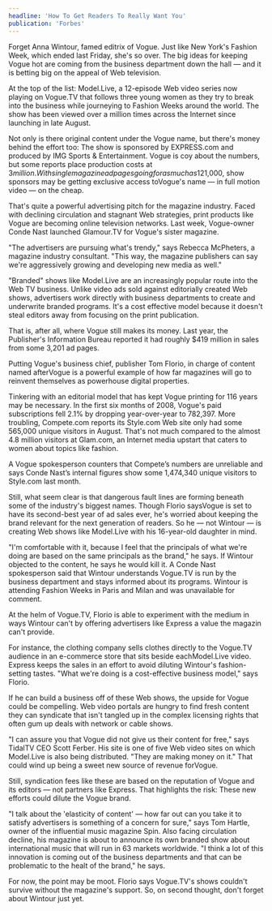 ```yaml
---
headline: 'How To Get Readers To Really Want You'
publication: 'Forbes'
---
```


Forget Anna Wintour, famed editrix of Vogue. Just like New York's Fashion
Week, which ended last Friday, she's so over. The big ideas for keeping
Vogue hot are coming from the business department down the hall — and it
is betting big on the appeal of Web television.

At the top of the list: Model.Live, a 12-episode Web video series now
playing on Vogue.TV that follows three young women as they try to break
into the business while journeying to Fashion Weeks around the world. The
show has been viewed over a million times across the Internet since
launching in late August.

Not only is there original content under the Vogue name, but there's money
behind the effort too: The show is sponsored by EXPRESS.com and produced
by IMG Sports & Entertainment. Vogue is coy about the numbers, but some
reports place production costs at $3 million. With single magazine ad
  pages going for as much as$121,000, show sponsors may be getting
exclusive access toVogue's name — in full motion video — on the cheap.

That's quite a powerful advertising pitch for the magazine industry. Faced
with declining circulation and stagnant Web strategies, print products
like Vogue are becoming online television networks. Last week, Vogue-owner
Conde Nast launched Glamour.TV for Vogue's sister magazine.

"The advertisers are pursuing what's trendy," says Rebecca McPheters, a
magazine industry consultant. "This way, the magazine publishers can say
we're aggressively growing and developing new media as well."

"Branded" shows like Model.Live are an increasingly popular route into the
Web TV business. Unlike video ads sold against editorially created Web
shows, advertisers work directly with business departments to create and
underwrite branded programs. It's a cost effective model because it
doesn't steal editors away from focusing on the print publication.

That is, after all, where Vogue still makes its money. Last year, the
Publisher's Information Bureau reported it had roughly \$419 million in
sales from some 3,201 ad pages.

Putting Vogue's business chief, publisher Tom Florio, in charge of content
named afterVogue is a powerful example of how far magazines will go to
reinvent themselves as powerhouse digital properties.

Tinkering with an editorial model that has kept Vogue printing for 116
years may be necessary. In the first six months of 2008, Vogue's paid
subscriptions fell 2.1% by dropping year-over-year to 782,397. More
troubling, Compete.com reports its Style.com Web site only had some
565,000 unique visitors in August. That's not much compared to the almost
4.8 million visitors at Glam.com, an Internet media upstart that caters to
women about topics like fashion.

A Vogue spokesperson counters that Compete’s numbers are unreliable and
says Conde Nast’s internal figures show some 1,474,340 unique visitors to
Style.com last month.

Still, what seem clear is that dangerous fault lines are forming beneath
some of the industry's biggest names. Though Florio saysVogue is set to
have its second-best year of ad sales ever, he's worried about keeping the
brand relevant for the next generation of readers. So he — not Wintour —
is creating Web shows like Model.Live with his 16-year-old daughter in
mind.

"I'm comfortable with it, because I feel that the principals of what we're
doing are based on the same principals as the brand," he says. If Wintour
objected to the content, he says he would kill it. A Conde Nast
spokesperson said that Wintour understands Vogue.TV is run by the business
department and stays informed about its programs. Wintour is attending
Fashion Weeks in Paris and Milan and was unavailable for comment.

At the helm of Vogue.TV, Florio is able to experiment with the medium in
ways Wintour can't by offering advertisers like Express a value the
magazin can't provide.

For instance, the clothing company sells clothes directly to the Vogue.TV
audience in an e-commerce store that sits beside eachModel.Live video.
Express keeps the sales in an effort to avoid diluting Wintour's
fashion-setting tastes. "What we're doing is a cost-effective business
model," says Florio.

If he can build a business off of these Web shows, the upside for Vogue
could be compelling. Web video portals are hungry to find fresh content
they can syndicate that isn't tangled up in the complex licensing rights
that often gum up deals with network or cable shows.

"I can assure you that Vogue did not give us their content for free," says
TidalTV CEO Scott Ferber. His site is one of five Web video sites on which
Model.Live is also being distributed. "They are making money on it." That
could wind up being a sweet new source of revenue forVogue.

Still, syndication fees like these are based on the reputation of Vogue
and its editors — not partners like Express. That highlights the risk:
These new efforts could dilute the Vogue brand.

"I talk about the 'elasticity of content' — how far out can you take it to
satisfy advertisers is something of a concern for sure," says Tom Hartle,
owner of the influential music magazine Spin. Also facing circulation
decline, his magazine is about to announce its own branded show about
international music that will run in 63 markets worldwide. "I think a lot
of this innovation is coming out of the business departments and that can
be problematic to the healt of the brand," he says.

For now, the point may be moot. Florio says Vogue.TV's shows couldn't
survive without the magazine's support. So, on second thought, don't
forget about Wintour just yet.
